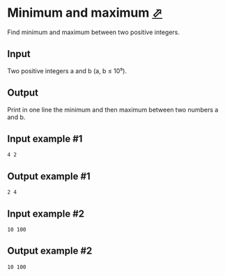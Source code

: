# Minimum and maximum [⬀](https://www.e-olymp.com/en/problems/2606)
Find minimum and maximum between two positive integers.

## Input
Two positive integers a and b (a, b ≤ 10⁹).

## Output
Print in one line the minimum and then maximum between two numbers a and b.

## Input example #1
```
4 2
```

## Output example #1
```
2 4
```

## Input example #2
```
10 100
```

## Output example #2
```
10 100
```
